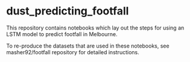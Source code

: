 # dust_predicting_footfall

This repository contains notebooks which lay out the steps for using an LSTM model to predict footfall in Melbourne.

To re-produce the datasets that are used in these notebooks, see masher92/footfall repository for detailed instructions.

